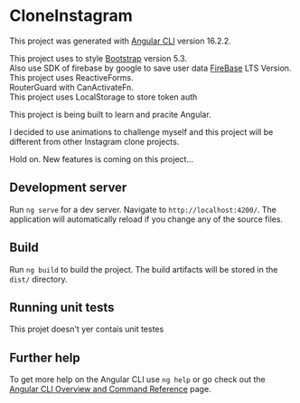 # CloneInstagram

This project was generated with [Angular CLI](https://github.com/angular/angular-cli) version 16.2.2.

This project uses to style [Bootstrap](https://getbootstrap.com/) version 5.3.</br>
Also use SDK of firebase by google to save user data [FireBase](firebase.google.com) LTS Version.</br>
This project uses ReactiveForms.</br>
RouterGuard with CanActivateFn.</br>
This project uses LocalStorage to store token auth

This project is being built to learn and pracite Angular.

I decided to use animations to challenge myself and this project will be different from other Instagram clone projects.

Hold on. New features is coming on this project...

## Development server

Run `ng serve` for a dev server. Navigate to `http://localhost:4200/`. The application will automatically reload if you change any of the source files.

## Build

Run `ng build` to build the project. The build artifacts will be stored in the `dist/` directory.

## Running unit tests

This projet doesn't yer contais unit testes

## Further help

To get more help on the Angular CLI use `ng help` or go check out the [Angular CLI Overview and Command Reference](https://angular.io/cli) page.
